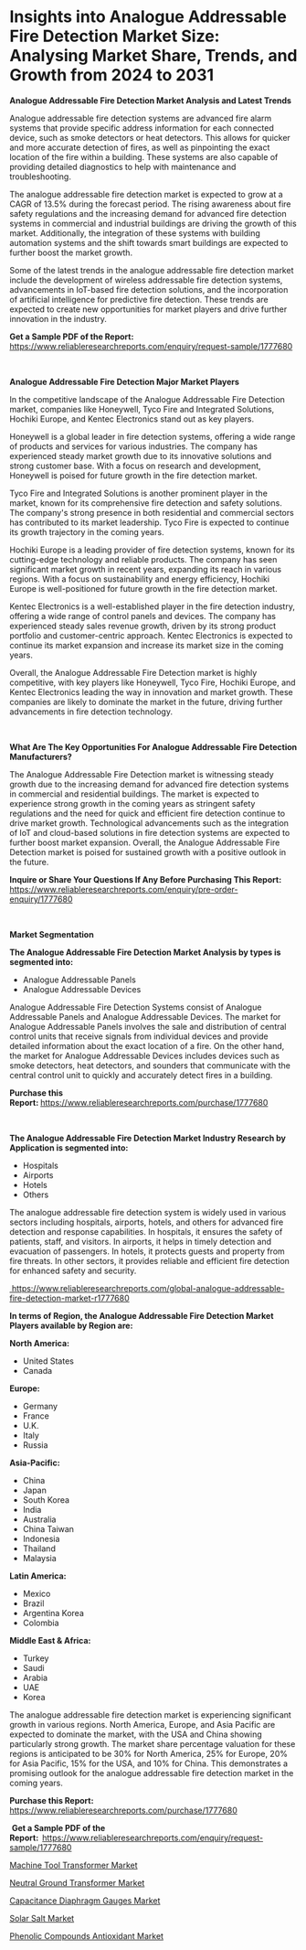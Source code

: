 <p><h1>Insights into Analogue Addressable Fire Detection Market Size: Analysing Market Share, Trends, and Growth from 2024 to 2031</h1></p><p><strong>Analogue Addressable Fire Detection Market Analysis and Latest Trends</strong></p>
<p><p>Analogue addressable fire detection systems are advanced fire alarm systems that provide specific address information for each connected device, such as smoke detectors or heat detectors. This allows for quicker and more accurate detection of fires, as well as pinpointing the exact location of the fire within a building. These systems are also capable of providing detailed diagnostics to help with maintenance and troubleshooting.</p><p>The analogue addressable fire detection market is expected to grow at a CAGR of 13.5% during the forecast period. The rising awareness about fire safety regulations and the increasing demand for advanced fire detection systems in commercial and industrial buildings are driving the growth of this market. Additionally, the integration of these systems with building automation systems and the shift towards smart buildings are expected to further boost the market growth.</p><p>Some of the latest trends in the analogue addressable fire detection market include the development of wireless addressable fire detection systems, advancements in IoT-based fire detection solutions, and the incorporation of artificial intelligence for predictive fire detection. These trends are expected to create new opportunities for market players and drive further innovation in the industry.</p></p>
<p><strong>Get a Sample PDF of the Report:&nbsp;</strong> <a href="https://www.reliableresearchreports.com/enquiry/request-sample/1777680">https://www.reliableresearchreports.com/enquiry/request-sample/1777680</a></p>
<p>&nbsp;</p>
<p><strong>Analogue Addressable Fire Detection Major Market Players</strong></p>
<p><p>In the competitive landscape of the Analogue Addressable Fire Detection market, companies like Honeywell, Tyco Fire and Integrated Solutions, Hochiki Europe, and Kentec Electronics stand out as key players. </p><p>Honeywell is a global leader in fire detection systems, offering a wide range of products and services for various industries. The company has experienced steady market growth due to its innovative solutions and strong customer base. With a focus on research and development, Honeywell is poised for future growth in the fire detection market.</p><p>Tyco Fire and Integrated Solutions is another prominent player in the market, known for its comprehensive fire detection and safety solutions. The company's strong presence in both residential and commercial sectors has contributed to its market leadership. Tyco Fire is expected to continue its growth trajectory in the coming years.</p><p>Hochiki Europe is a leading provider of fire detection systems, known for its cutting-edge technology and reliable products. The company has seen significant market growth in recent years, expanding its reach in various regions. With a focus on sustainability and energy efficiency, Hochiki Europe is well-positioned for future growth in the fire detection market.</p><p>Kentec Electronics is a well-established player in the fire detection industry, offering a wide range of control panels and devices. The company has experienced steady sales revenue growth, driven by its strong product portfolio and customer-centric approach. Kentec Electronics is expected to continue its market expansion and increase its market size in the coming years.</p><p>Overall, the Analogue Addressable Fire Detection market is highly competitive, with key players like Honeywell, Tyco Fire, Hochiki Europe, and Kentec Electronics leading the way in innovation and market growth. These companies are likely to dominate the market in the future, driving further advancements in fire detection technology.</p></p>
<p>&nbsp;</p>
<p><strong>What Are The Key Opportunities For Analogue Addressable Fire Detection Manufacturers?</strong></p>
<p><p>The Analogue Addressable Fire Detection market is witnessing steady growth due to the increasing demand for advanced fire detection systems in commercial and residential buildings. The market is expected to experience strong growth in the coming years as stringent safety regulations and the need for quick and efficient fire detection continue to drive market growth. Technological advancements such as the integration of IoT and cloud-based solutions in fire detection systems are expected to further boost market expansion. Overall, the Analogue Addressable Fire Detection market is poised for sustained growth with a positive outlook in the future.</p></p>
<p><strong>Inquire or Share Your Questions If Any Before Purchasing This Report:</strong> <a href="https://www.reliableresearchreports.com/enquiry/pre-order-enquiry/1777680">https://www.reliableresearchreports.com/enquiry/pre-order-enquiry/1777680</a></p>
<p>&nbsp;</p>
<p><strong>Market Segmentation</strong></p>
<p><strong>The Analogue Addressable Fire Detection Market Analysis by types is segmented into:</strong></p>
<p><ul><li>Analogue Addressable Panels</li><li>Analogue Addressable Devices</li></ul></p>
<p><p>Analogue Addressable Fire Detection Systems consist of Analogue Addressable Panels and Analogue Addressable Devices. The market for Analogue Addressable Panels involves the sale and distribution of central control units that receive signals from individual devices and provide detailed information about the exact location of a fire. On the other hand, the market for Analogue Addressable Devices includes devices such as smoke detectors, heat detectors, and sounders that communicate with the central control unit to quickly and accurately detect fires in a building.</p></p>
<p><strong>Purchase this Report:&nbsp;</strong><a href="https://www.reliableresearchreports.com/purchase/1777680">https://www.reliableresearchreports.com/purchase/1777680</a></p>
<p>&nbsp;</p>
<p><strong>The Analogue Addressable Fire Detection Market Industry Research by Application is segmented into:</strong></p>
<p><ul><li>Hospitals</li><li>Airports</li><li>Hotels</li><li>Others</li></ul></p>
<p><p>The analogue addressable fire detection system is widely used in various sectors including hospitals, airports, hotels, and others for advanced fire detection and response capabilities. In hospitals, it ensures the safety of patients, staff, and visitors. In airports, it helps in timely detection and evacuation of passengers. In hotels, it protects guests and property from fire threats. In other sectors, it provides reliable and efficient fire detection for enhanced safety and security.</p></p>
<p><a href="https://www.reliableresearchreports.com/global-analogue-addressable-fire-detection-market-r1777680">&nbsp;https://www.reliableresearchreports.com/global-analogue-addressable-fire-detection-market-r1777680</a></p>
<p><strong>In terms of Region, the Analogue Addressable Fire Detection Market Players available by Region are:</strong></p>
<p>
    <p> <strong> North America: </strong>
        <ul>
            <li>United States</li>
            <li>Canada</li>
        </ul>
        </p> 
    <p> <strong> Europe: </strong>
        <ul>
            <li>Germany</li>
            <li>France</li>
            <li>U.K.</li>
            <li>Italy</li>
            <li>Russia</li>
        </ul>
        </p> 
    <p> <strong> Asia-Pacific: </strong>
        <ul>
            <li>China</li>
            <li>Japan</li>
            <li>South Korea</li>
            <li>India</li>
            <li>Australia</li>
            <li>China Taiwan</li>
            <li>Indonesia</li>
            <li>Thailand</li>
            <li>Malaysia</li>
        </ul>
        </p> 
    <p> <strong> Latin America: </strong>
        <ul>
            <li>Mexico</li>
            <li>Brazil</li>
            <li>Argentina Korea</li>
            <li>Colombia</li>
        </ul>
        </p> 
    <p> <strong> Middle East & Africa: </strong>
        <ul>
            <li>Turkey</li>
            <li>Saudi</li>
            <li>Arabia</li>
            <li>UAE</li>
            <li>Korea</li>
        </ul>
    </p>
    </p>
<p><p>The analogue addressable fire detection market is experiencing significant growth in various regions. North America, Europe, and Asia Pacific are expected to dominate the market, with the USA and China showing particularly strong growth. The market share percentage valuation for these regions is anticipated to be 30% for North America, 25% for Europe, 20% for Asia Pacific, 15% for the USA, and 10% for China. This demonstrates a promising outlook for the analogue addressable fire detection market in the coming years.</p></p>
<p><strong>Purchase this Report: </strong><a href="https://www.reliableresearchreports.com/purchase/1777680">https://www.reliableresearchreports.com/purchase/1777680</a></p>
<p>&nbsp;<strong>Get a Sample PDF of the Report:&nbsp;&nbsp;</strong><a href="https://www.reliableresearchreports.com/enquiry/request-sample/1777680">https://www.reliableresearchreports.com/enquiry/request-sample/1777680</a></p>
<p><strong></strong></p>
<p><p><a href="https://github.com/wwwkeltoum/Market-Research-Report-List-2/blob/main/machine-tool-transformer-market.md">Machine Tool Transformer Market</a></p><p><a href="https://github.com/gamblestampleyjenny50m5sl6/Market-Research-Report-List-2/blob/main/neutral-ground-transformer-market.md">Neutral Ground Transformer Market</a></p><p><a href="https://www.linkedin.com/pulse/capacitance-diaphragm-gauges-market-share-evolution-mc4ce?trackingId=uVIskcRl8uVWhr6hwnIjHw%3D%3D">Capacitance Diaphragm Gauges Market</a></p><p><a href="https://issuu.com/reportprime-2/docs/solar-salt-market-size-2030.pptx">Solar Salt Market</a></p><p><a href="https://issuu.com/reportprime-2/docs/phenolic-compounds-antioxidant-market-size-2030.pp">Phenolic Compounds Antioxidant Market</a></p></p>